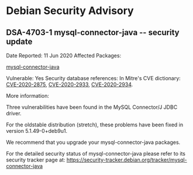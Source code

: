 
Debian Security Advisory
========================


DSA-4703-1 mysql-connector-java -- security update
--------------------------------------------------



Date Reported:
11 Jun 2020
Affected Packages:

[mysql-connector-java](https://packages.debian.org/src:mysql-connector-java)

Vulnerable:
Yes
Security database references:
In Mitre's CVE dictionary: [CVE-2020-2875](https://security-tracker.debian.org/tracker/CVE-2020-2875), [CVE-2020-2933](https://security-tracker.debian.org/tracker/CVE-2020-2933), [CVE-2020-2934](https://security-tracker.debian.org/tracker/CVE-2020-2934).  

More information:

Three vulnerabilities have been found in the MySQL Connector/J JDBC
driver.


For the oldstable distribution (stretch), these problems have been fixed
in version 5.1.49-0+deb9u1.


We recommend that you upgrade your mysql-connector-java packages.


For the detailed security status of mysql-connector-java please refer to
its security tracker page at:
<https://security-tracker.debian.org/tracker/mysql-connector-java>






